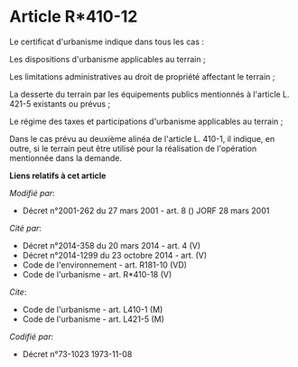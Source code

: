 # Article R*410-12

Le certificat d'urbanisme indique dans tous les cas :

Les dispositions d'urbanisme applicables au terrain ; 

Les limitations administratives au droit de propriété affectant le terrain ; 

La desserte du terrain par les équipements publics mentionnés à l'article L. 421-5 existants ou prévus ;

Le régime des taxes et participations d'urbanisme applicables au terrain ;

Dans le cas prévu au deuxième alinéa de l'article L. 410-1, il indique, en outre, si le terrain peut être utilisé pour la
réalisation de l'opération mentionnée dans la demande.

**Liens relatifs à cet article**

_Modifié par_:

  - Décret n°2001-262 du 27 mars 2001 - art. 8 () JORF 28 mars 2001

_Cité par_:

  - Décret n°2014-358 du 20 mars 2014 - art. 4 (V)
  - Décret n°2014-1299 du 23 octobre 2014 - art. (V)
  - Code de l'environnement - art. R181-10 (VD)
  - Code de l'urbanisme - art. R*410-18 (V)

_Cite_:

  - Code de l'urbanisme - art. L410-1 (M)
  - Code de l'urbanisme - art. L421-5 (M)

_Codifié par_:

  - Décret n°73-1023 1973-11-08
